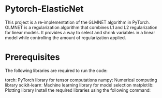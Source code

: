 # Pytorch-ElasticNet


This project is a re-implementation of the GLMNET algorithm in PyTorch. GLMNET is a regularization algorithm that combines L1 and L2 regularization for linear models. It provides a way to select and shrink variables in a linear model while controlling the amount of regularization applied.

# Prerequisites
The following libraries are required to run the code:

torch: PyTorch library for tensor computations
numpy: Numerical computing library
scikit-learn: Machine learning library for model selection
matplotlib: Plotting library
Install the required libraries using the following command:
